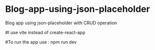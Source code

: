 # Blog-app-using-json-placeholder
Blog app using json-placeholder with CRUD operation


#I use vite instead of create-react-app


#To run the app use :
npm run dev
